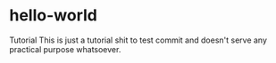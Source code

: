 # hello-world
Tutorial
This is just a tutorial shit to test commit and doesn't serve any practical purpose whatsoever.
